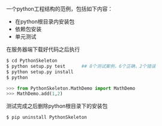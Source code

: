 一个python工程结构的范例，包括如下内容：

- 在python根目录内安装包
- 依赖包安装
- 单元测试

在服务器端下载好代码之后执行

```bash  
$ cd PythonSkeleton  
$ python setup.py test      ## 8个测试案例，6个正确，2个错误
$ python setup.py install  
$ python  
```  
  
```python  
>>> from PythonSkeleton.MathDemo import MathDemo  
>>> MathDemo.add(1,2)  
```    
    
测试完成之后删除python根目录下的安装包

```bash
$ pip uninstall PythonSkeleton
```


